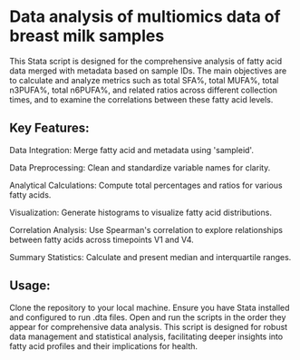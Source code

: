 # Data analysis of multiomics data of breast milk samples

This Stata script is designed for the comprehensive analysis of fatty acid data merged with metadata based on sample IDs. The main objectives are to calculate and analyze metrics such as total SFA%, total MUFA%, total n3PUFA%, total n6PUFA%, and related ratios across different collection times, and to examine the correlations between these fatty acid levels.

## Key Features:

Data Integration: Merge fatty acid and metadata using 'sampleid'.

Data Preprocessing: Clean and standardize variable names for clarity.

Analytical Calculations: Compute total percentages and ratios for various fatty acids.

Visualization: Generate histograms to visualize fatty acid distributions.

Correlation Analysis: Use Spearman's correlation to explore relationships between fatty acids across timepoints V1 and V4.

Summary Statistics: Calculate and present median and interquartile ranges.

## Usage:

Clone the repository to your local machine.
Ensure you have Stata installed and configured to run .dta files.
Open and run the scripts in the order they appear for comprehensive data analysis.
This script is designed for robust data management and statistical analysis, facilitating deeper insights into fatty acid profiles and their implications for health.
